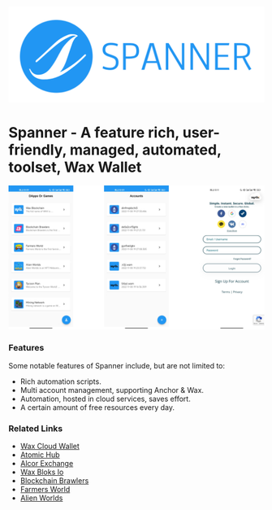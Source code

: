 ![Spanner Logo](https://raw.githubusercontent.com/spanner159753/Spanner/spanner/display/logo/app_logo.png)

# Spanner - A feature rich, user-friendly, managed, automated, toolset, Wax Wallet

![Anchor Screenshot 1](https://raw.githubusercontent.com/spanner159753/Spanner/spanner/display/logo/app.png)

### Features

Some notable features of Spanner include, but are not limited to:

- Rich automation scripts.
- Multi account management, supporting Anchor & Wax.
- Automation, hosted in cloud services, saves effort.
- A certain amount of free resources every day.

### Related Links

- [Wax Cloud Wallet](https://wallet.wax.io/)
- [Atomic Hub](https://wax.atomichub.io/market)
- [Alcor Exchange](https://wax.alcor.exchange/markets)
- [Wax Bloks Io](https://wax.bloks.io/)
- [Blockchain Brawlers](https://play.bcbrawlers.com/)
- [Farmers World](https://farmersworld.io/)
- [Alien Worlds](https://alienworlds.io/)



